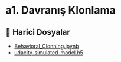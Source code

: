 # a1. Davranış Klonlama

<!--Index-->

## 📂 Harici Dosyalar

- [Behavioral_Clonning.ipynb](./Behavioral_Clonning.ipynb)
- [udacity-simulated-model.h5](./udacity-simulated-model.h5)

<!--Index-->
